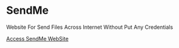 # SendMe
Website For Send Files Across Internet Without Put Any Credentials

<a href="http://pogutils.com">Access SendMe WebSite</a>

